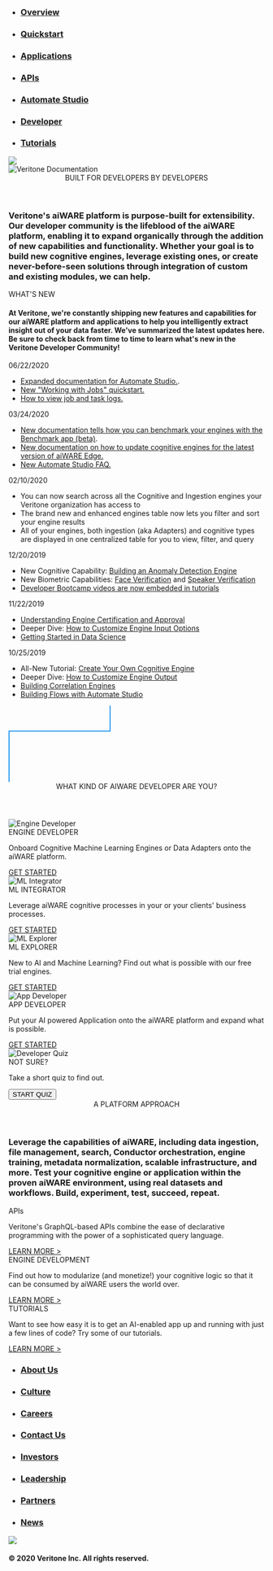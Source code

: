 <!-- markdownlint-disable no-inline-html -->

<style>
section.cover .cover-main {
    text-align: center;
    z-index: 1;
    flex: 1 1 0%;
    margin: -20px 16px 0px;
}
</style>
<div class="overview">
  <div class="action-bar">
    <div class="wrapper">
      <nav>
        <ul>
          <li><a href="/#/overview/"><h3>Overview</h3></a></li>
          <li><a href="/#/quickstart/"><h3>Quickstart</h3></a></li>
          <li><a href="/#/apps/"><h3>Applications</h3></a></li>
          <li><a href="/#/apis/"><h3>APIs</h3></a></li>
          <li><a href="/#/automate-studio/"><h3>Automate Studio</h3></a></li>
          <li><a href="/#/developer/"><h3>Developer</h3></a></li>
          <li><a href="/#/apis/tutorials/"><h3>Tutorials</h3></a></li>
        </ul>
      </nav>
    </div>
  </div>
  <div class="background">
    <img class="background-image" src="docs/_media/header.svg" />
  </div>
  <div class="wrapper">
    <img class="title-image" alt="Veritone Documentation" src="docs/_media/title.svg" />
    <section class="intro">
      <header class="header">BUILT FOR DEVELOPERS BY DEVELOPERS</header>
      <h3>Veritone's aiWARE platform is purpose-built for extensibility. Our developer community is the lifeblood of the aiWARE platform, enabling it to expand organically through the addition of new capabilities and functionality. Whether your goal is to build new cognitive engines, leverage existing ones, or create never-before-seen solutions through integration of custom and existing modules, we can help.</h3>
    </section>
    <div class="news-box">
      <div class="news-header">WHAT'S NEW</div>
      <div class="divider"></div>
      <h4 class="news-description">At Veritone, we're constantly shipping new features and capabilities for our aiWARE platform and applications to help you intelligently extract insight out of your data faster. We've summarized the latest updates here. Be sure to check back from time to time to learn what's new in the Veritone Developer Community!</h4>
      <div class="divider"></div>
      <div class="news-content">
        <div class="news-item">
        <div class="news-item-header">06/22/2020</div>
          <ul>
            <li><a href="https://docs.veritone.com/#/automate-studio/">Expanded documentation for Automate Studio.</a>.</li>
            <li><a href="https://docs.veritone.com/#/quickstart/jobs/">New "Working with Jobs" quickstart.</a></li>
            <li><a href="https://docs.veritone.com/#/overview/aiWARE-in-depth/edge/logs">How to view job and task logs.</a></li>
          </ul>
        <div class="news-item-header">03/24/2020</div>
          <ul>
            <li><a href="https://docs.veritone.com/#/benchmark/">New documentation tells how you can benchmark your engines with the Benchmark app (beta)</a>.</li>
            <li><a href="https://docs.veritone.com/#/developer/edge/engines">New documentation on how to update cognitive engines for the latest version of aiWARE Edge.</a></li>
            <li><a href="https://docs.veritone.com/#/developer/flow/faq">New Automate Studio FAQ.</a></li>
          </ul>
        <div class="news-item-header">02/10/2020</div>
          <ul>
            <li>You can now search across all the Cognitive and Ingestion engines your Veritone organization has access to</li>
            <li>The brand new and enhanced engines table now lets you filter and sort your engine results</li>
            <li>All of your engines, both ingestion (aka Adapters) and cognitive types are displayed in one centralized table for you to view, filter, and query
            </li>
          </ul>
        <div class="news-item-header">12/20/2019</div>
          <ul>
            <li>New Cognitive Capability: <a href="https://docs.veritone.com/#/developer/engines/cognitive/text/anomaly-detection/">Building an Anomaly Detection Engine</a></li>
            <li>New Biometric Capabilities: <a href="https://docs.veritone.com/#/developer/engines/cognitive/verification/face-verification/">Face Verification</a> and <a href="https://docs.veritone.com/#/developer/engines/cognitive/verification/speaker-verification/">Speaker Verification</a></li>
            <li><a href="https://docs.veritone.com/#/developer/engines/tutorial/customizing-engine-output">Developer Bootcamp videos are now embedded in tutorials</a></li>
          </ul>
          <div class="news-item-header">11/22/2019</div>
          <ul>
            <li><a href="https://docs.veritone.com/#/developer/engines/approval/">Understanding Engine Certification and Approval</a></li>
            <li>Deeper Dive: <a href="https://docs.veritone.com/#/developer/engines/tutorial/engine-custom-fields">How to Customize Engine Input Options</a></li>
            <li><a href="https://docs.veritone.com/#/developer/resources/">Getting Started in Data Science</a></li>
          </ul>
          <div class="news-item-header">10/25/2019</div>
          <ul>
            <li>All-New Tutorial: <a href="https://docs.veritone.com/#/developer/engines/tutorial/">Create Your Own Cognitive Engine</a></li>
            <li>Deeper Dive: <a href="https://docs.veritone.com/#/developer/engines/tutorial/customizing-engine-output">How to Customize Engine Output</a></li>
            <li><a href="https://docs.veritone.com/#/developer/engines/correlation/">Building Correlation Engines</a></li>
            <li><a href="https://docs.veritone.com/#/developer/flow/">Building Flows with Automate Studio</a></li>
          </ul>
        </div>
      </div>
    </div>
    <div class="divider-line">
      <svg><line x1="200" y1="0" x2="200" y2="50" style="stroke:#2196f3;stroke-width:2"/><line x1="0" y1="50" x2="201" y2="50" style="stroke:#2196f3;stroke-width:2"/><line x1="1" y1="50" x2="1" y2="250" style="stroke:#2196f3;stroke-width:2"/></svg>
    </div>
    <section>
      <header id="personas" class="header blue">WHAT KIND OF AIWARE DEVELOPER ARE YOU?</header>
      <div class="dev-box-container">
        <div>
          <div class="dev-box">
            <img class="dev-image" alt="Engine Developer" src="docs/_media/personas/engine-developer.svg" />
            <div class="dev-box-title blue">ENGINE DEVELOPER</div>
            <p>Onboard Cognitive Machine Learning Engines or Data Adapters onto the aiWARE platform.</p>
            <a href="/#/quickstart/engine-developer/" class="button">GET STARTED</a>
          </div>
          <div class="dev-box">
            <img class="dev-image" alt="ML Integrator" src="docs/_media/personas/ml-integrator.svg" />
            <div class="dev-box-title purple">ML INTEGRATOR</div>
              <p>Leverage aiWARE cognitive processes in your or your clients' business processes.</p>
              <a href="/#/quickstart/ml-integrator/" class="button">GET STARTED</a>
          </div>
        </div>
        <div>
          <div class="dev-box">
            <img class="dev-image" alt="ML Explorer" src="docs/_media/personas/ml-explorer.svg" />
            <div class="dev-box-title teal">ML EXPLORER</div>
            <p>New to AI and Machine Learning? Find out what is possible with our free trial engines.</p>
            <a href="/#/quickstart/ml-explorer/" class="button">GET STARTED</a>
          </div>
          <div class="dev-box">
            <img class="dev-image" alt="App Developer" src="docs/_media/personas/app-developer.svg" />
            <div class="dev-box-title magenta">APP DEVELOPER</div>
              <p>Put your AI powered Application onto the aiWARE platform and expand what is possible.</p>
              <a href="/#/quickstart/app-developer/" class="button">GET STARTED</a>
          </div>
        </div>
        <div class="quiz-box">
          <img class="dev-image" alt="Developer Quiz" src="docs/_media/personas/quiz.svg" />
          <div class="quiz-text">
            <div class="quiz-title">NOT SURE?</div>
            <p>Take a short quiz to find out.</p>
          </div>
          <button class="button start-quiz" class="button">START QUIZ</button>
        </div>
        <div class="quiz main" style="display: none;">
          <h2 class="quiz-question question-1">Are you interested in <span class="grey">Veritone's machine learning technology</span> or <span class="grey">selling your own</span>?</h2>
          <h2 class="quiz-question question-2">Would you like to <span class="grey">build something new</span> or <span class="grey">integrate your existing systems</span> with our technology?</h2>
          <h2 class="quiz-question question-3">Where would you like to deploy your solution? On <span class="grey">your infrastructure</span> or <span class="grey">Veritone's</span>?</h2>
          <div class="choice-container">
            <button class="button quiz-choice choice-1a">VERITONE TECH</button>
            <button class="button quiz-choice choice-1b">SELL MINE</button>
            <button class="button quiz-choice choice-2a">BUILD</button>
            <button class="button quiz-choice choice-2b">INTEGRATE</button>
            <button class="button quiz-choice choice-3a">MINE</button>
            <button class="button quiz-choice choice-3b">VERITONE'S</button>
          <div>
        </div>
        <div class="result" style="display:none;">
          <div class="result-content">
            <h2 class="result-persona">You're an <span class="persona-text"></span>!</h2>
            <img class="persona-image" alt="Persona Image" />
            <h3>
              Redirecting to the <span class="persona-text"></span> Quickstart <div class="loader"></div>
            </h3>
            <p class="redirect-text"><a class="quickstart-link">Click here</a> to be redirected immediately</p>
            <button class="button retake-quiz">RETAKE QUIZ</button>
          </div>
        </div>
      </div>
    </section>
  </div>
  <section class="platform">
    <div class="wrapper">
      <header class="header">A PLATFORM APPROACH</header>
      <h3>Leverage the capabilities of aiWARE, including data ingestion, file management, search, Conductor orchestration, engine training, metadata normalization, scalable infrastructure, and more. Test your cognitive engine or application within the proven aiWARE environment, using real datasets and workflows. Build, experiment, test, succeed, repeat.</h3>
      <div class="platform-container">
        <div class="platform-box">
          <div class="platform-box-title">APIs</div>
          <p>Veritone's GraphQL-based APIs combine the ease of declarative programming with the power of a sophisticated query language.</p>
          <a href="/#/apis/" class="button-text">LEARN MORE ></a>
        </div>
        <div class="platform-box">
          <div class="platform-box-title">ENGINE DEVELOPMENT</div>
          <p>Find out how to modularize (and monetize!) your cognitive logic so that it can be consumed by aiWARE users the world over.</p>
          <a href="/#/developer/engines/" class="button-text">LEARN MORE ></a>
        </div>
        <div class="platform-box">
          <div class="platform-box-title">TUTORIALS</div>
          <p>Want to see how easy it is to get an AI-enabled app up and running with just a few lines of code? Try some of our tutorials.</p>
          <a href="/#/developer/applications/app-tutorial/" class="button-text">LEARN MORE ></a>
        </div>
      </div>
    </div>
  </section>
  <section class="footer">
    <div class="wrapper">
      <nav>
        <ul>
          <li><a href="https://www.veritone.com/about/"><h3>About Us</h3></a></li>
          <li><a href="https://www.veritone.com/about/culture"><h3>Culture</h3></a></li>
          <li><a href="https://www.veritone.com/about/careers"><h3>Careers</h3></a></li>
          <li><a href="https://www.veritone.com/about/contact-us"><h3>Contact Us</h3></a></li>
          <li><a href="https://investors.veritone.com/"><h3>Investors</h3></a></li>
          <li><a href="https://www.veritone.com/about/#leadership"><h3>Leadership</h3></a></li>
          <li><a href="https://www.veritone.com/partners"><h3>Partners</h3></a></li>
          <li><a href="https://www.veritone.com/blog/category/news/"><h3>News</h3></a></li>
        </ul>
      </nav>
      <a href="https://veritone.com"><img class="logo-image" src="docs/_media/veritone-logo.svg" /></a>
      <h4>© 2020 Veritone Inc. All rights reserved.</h4>
    </div>
  </section>
</div>
